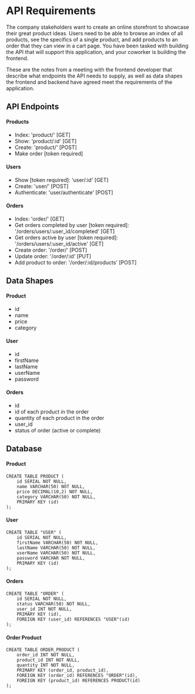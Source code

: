 # API Requirements
The company stakeholders want to create an online storefront to showcase their great product ideas. Users need to be able to browse an index of all products, see the specifics of a single product, and add products to an order that they can view in a cart page. You have been tasked with building the API that will support this application, and your coworker is building the frontend.

These are the notes from a meeting with the frontend developer that describe what endpoints the API needs to supply, as well as data shapes the frontend and backend have agreed meet the requirements of the application. 

## API Endpoints
#### Products
- Index: 'product/' [GET] 
- Show: 'product/:id' [GET] 
- Create: 'product/' [POST] 
- Make order [token required]

#### Users
- Show [token required]: 'user/:id' [GET]
- Create: 'user/' [POST]
- Authenticate: 'user/authenticate' [POST]

#### Orders
- Index: 'order/' [GET]
- Get orders completed by user [token required]: '/orders/users/:user_id/completed' [GET]
- Get orders active by user [token required]: '/orders/users/:user_id/active' [GET]
- Create order: '/order/' [POST]
- Update order: '/order/:id' [PUT]
- Add product to order: '/order/:id/products' [POST]

## Data Shapes
#### Product
-  id
- name
- price
- category

#### User
- id
- firstName
- lastName
- userName
- password

#### Orders
- id
- id of each product in the order
- quantity of each product in the order
- user_id
- status of order (active or complete)

## Database
#### Product
```
CREATE TABLE PRODUCT (
    id SERIAL NOT NULL,
    name VARCHAR(50) NOT NULL,
    price DECIMAL(10,2) NOT NULL,
    category VARCHAR(50) NOT NULL,
    PRIMARY KEY (id)
);
```

#### User
```
CREATE TABLE "USER" (
    id SERIAL NOT NULL,
    firstName VARCHAR(50) NOT NULL,
    lastName VARCHAR(50) NOT NULL,
    userName VARCHAR(50) NOT NULL,
    password VARCHAR NOT NULL,
    PRIMARY KEY (id)
);
```

#### Orders
```
CREATE TABLE "ORDER" (
    id SERIAL NOT NULL,
    status VARCHAR(50) NOT NULL,
    user_id INT NOT NULL,
    PRIMARY KEY (id),
    FOREIGN KEY (user_id) REFERENCES "USER"(id)
);
```

#### Order Product
```
CREATE TABLE ORDER_PRODUCT (
    order_id INT NOT NULL,
    product_id INT NOT NULL,
    quantity INT NOT NULL,
    PRIMARY KEY (order_id, product_id),
    FOREIGN KEY (order_id) REFERENCES "ORDER"(id),
    FOREIGN KEY (product_id) REFERENCES PRODUCT(id)
);
```